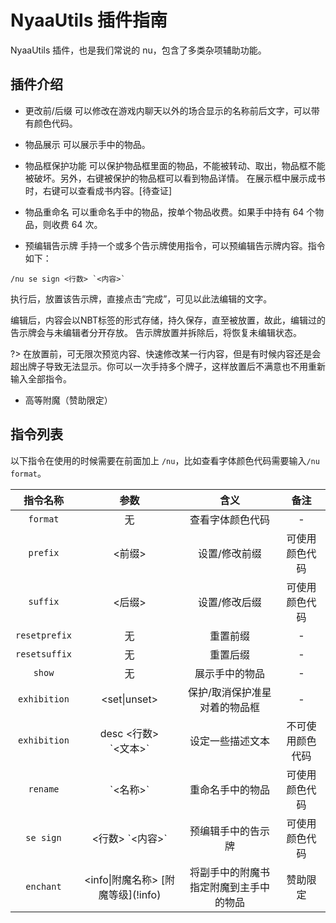 # NyaaUtils 插件指南
NyaaUtils 插件，也是我们常说的 nu，包含了多类杂项辅助功能。

## 插件介绍

- 更改前/后缀 
可以修改在游戏内聊天以外的场合显示的名称前后文字，可以带有颜色代码。

- 物品展示
可以展示手中的物品。

- 物品框保护功能
可以保护物品框里面的物品，不能被转动、取出，物品框不能被破坏。另外，右键被保护的物品框可以看到物品详情。
在展示框中展示成书时，右键可以查看成书内容。\[待查证\]

- 物品重命名
可以重命名手中的物品，按单个物品收费。如果手中持有 64 个物品，则收费 64 次。

- 预编辑告示牌
手持一个或多个告示牌使用指令，可以预编辑告示牌内容。指令如下：
```minecraft 
/nu se sign <行数> `<内容>`
```
执行后，放置该告示牌，直接点击“完成”，可见以此法编辑的文字。

编辑后，内容会以NBT标签的形式存储，持久保存，直至被放置，故此，编辑过的告示牌会与未编辑者分开存放。
告示牌放置并拆除后，将恢复未编辑状态。

?> 在放置前，可无限次预览内容、快速修改某一行内容，但是有时候内容还是会超出牌子导致无法显示。你可以一次手持多个牌子，这样放置后不满意也不用重新输入全部指令。

- 高等附魔（赞助限定）


## 指令列表
以下指令在使用的时候需要在前面加上 `/nu`，比如查看字体颜色代码需要输入`/nu format`。

|指令名称|参数|含义| 备注 |
|:-:|:-:|:-:|:-:|
| `format` | 无 | 查看字体颜色代码 | - |
| `prefix` | <前缀> | 设置/修改前缀 | 可使用颜色代码 |
| `suffix` | <后缀> | 设置/修改后缀 | 可使用颜色代码 |
| `resetprefix` | 无 | 重置前缀 | - |
| `resetsuffix` | 无 | 重置后缀 | - |
| `show` | 无 | 展示手中的物品 | - |
| `exhibition` | <set\|unset> | 保护/取消保护准星对着的物品框 | - |
| `exhibition` | desc <行数><br> \`<文本>\` | 设定一些描述文本 | 不可使用颜色代码 |
| `rename` | \`<名称>\` | 重命名手中的物品 | 可使用颜色代码 |
| `se sign` | <行数> \`<内容>\` | 预编辑手中的告示牌 | 可使用颜色代码 |
| `enchant` | <info\|附魔名称> \[附魔等级](!info) | 将副手中的附魔书指定附魔到主手中的物品 | 赞助限定 |


